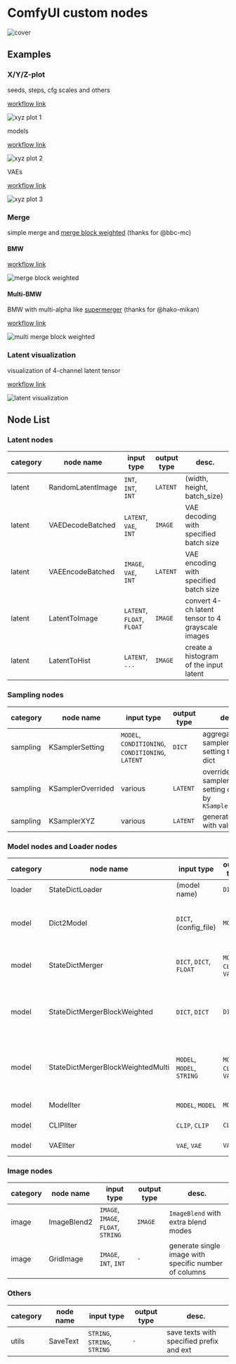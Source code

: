# ComfyUI custom nodes

![cover](./examples/workflow_xyz.png)

## Examples

### X/Y/Z-plot

seeds, steps, cfg scales and others

[workflow link](./examples/workflow_xyz.json)

![xyz plot 1](./examples/workflow_xyz.png)

models

[workflow link](./examples/workflow_xyz_model_clip.json)

![xyz plot 2](./examples/workflow_xyz_model_clip.png)

VAEs

[workflow link](./examples/workflow_xyz_vae.json)

![xyz plot 3](./examples/workflow_xyz_vae.png)

### Merge

simple merge and [merge block weighted](https://github.com/bbc-mc/sdweb-merge-block-weighted-gui) (thanks for @bbc-mc)

#### BMW

[workflow link](./examples/workflow_mbw.json)

![merge block weighted](./examples/workflow_mbw.png)

#### Multi-BMW

BMW with multi-alpha like [supermerger](https://github.com/hako-mikan/sd-webui-supermerger/) (thanks for @hako-mikan)

[workflow link](./examples/workflow_mbw_multi.json)

![multi merge block weighted](./examples/workflow_mbw_multi.png)

### Latent visualization

visualization of 4-channel latent tensor

[workflow link](./examples/workflow_lat2image.json)

![latent visualization](./examples/workflow_lat2image.png)

## Node List

### Latent nodes

|category|node name|input type|output type|desc.|
| --- | --- | --- | --- | --- |
|latent|RandomLatentImage|`INT`, `INT`, `INT`|`LATENT`|(width, height, batch_size)|
|latent|VAEDecodeBatched|`LATENT`, `VAE`, `INT`|`IMAGE`|VAE decoding with specified batch size|
|latent|VAEEncodeBatched|`IMAGE`, `VAE`, `INT`|`LATENT`|VAE encoding with specified batch size|
|latent|LatentToImage|`LATENT`, `FLOAT`, `FLOAT`|`IMAGE`|convert 4-ch latent tensor to 4 grayscale images|
|latent|LatentToHist|`LATENT`, `...`|`IMAGE`|create a histogram of the input latent|

### Sampling nodes

|category|node name|input type|output type|desc.|
| --- | --- | --- | --- | --- |
|sampling|KSamplerSetting|`MODEL`, `CONDITIONING`, `CONDITIONING`, `LATENT`|`DICT`|aggregate sampler's setting to single dict|
|sampling|KSamplerOverrided|various|`LATENT`|override sampler's setting defined by `KSamplerSetting`|
|sampling|KSamplerXYZ|various|`LATENT`|generate latents with values|

### Model nodes and Loader nodes

|category|node name|input type|output type|desc.|
| --- | --- | --- | --- | --- |
|loader|StateDictLoader|(model name)|`DICT`|load state_dict|
|model|Dict2Model|`DICT`, (config_file)|`MODEL`|instantiate a model from given state_dict|
|model|StateDictMerger|`DICT`, `DICT`, `FLOAT`|`MODEL`, `CLIP`, `VAE`|merge two or three models|
|model|StateDictMergerBlockWeighted|`DICT`, `DICT`|`DICT`|merge two models with per-block weights|
|model|StateDictMergerBlockWeightedMulti|`MODEL`, `MODEL`, `STRING`|`MODEL`, `CLIP`, `VAE`|merge two models with per-block weights|
|model|ModelIter|`MODEL`, `MODEL`|`MODEL`|iterate models|
|model|CLIPlIter|`CLIP`, `CLIP`|`CLIP`|iterate CLIPs|
|model|VAElIter|`VAE`, `VAE`|`VAE`|iterate VAEs|

### Image nodes

|category|node name|input type|output type|desc.|
| --- | --- | --- | --- | --- |
|image|ImageBlend2|`IMAGE`, `IMAGE`, `FLOAT`, `STRING`|`IMAGE`|`ImageBlend` with extra blend modes|
|image|GridImage|`IMAGE`, `INT`, `INT`|`-`|generate single image with specific number of columns|

### Others

|category|node name|input type|output type|desc.|
| --- | --- | --- | --- | --- |
|utils|SaveText|`STRING`, `STRING`, `STRING`|`-`|save texts with specified prefix and ext|
